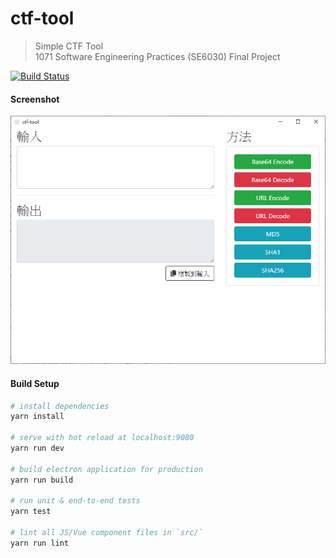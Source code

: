 # ctf-tool

> Simple CTF Tool  
> 1071 Software Engineering Practices (SE6030) Final Project

[![Build Status](https://travis-ci.org/danny50610/ctf-tool.svg?branch=master)](https://travis-ci.org/danny50610/ctf-tool)

#### Screenshot
![](screenshot.png)

#### Build Setup

``` bash
# install dependencies
yarn install

# serve with hot reload at localhost:9080
yarn run dev

# build electron application for production
yarn run build

# run unit & end-to-end tests
yarn test

# lint all JS/Vue component files in `src/`
yarn run lint

```

